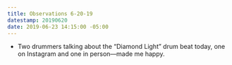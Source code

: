 ```yaml
---
title: Observations 6-20-19
datestamp: 20190620
date: 2019-06-23 14:15:00 -05:00
---
```


- Two drummers talking about the “Diamond Light” drum beat today, one on Instagram and one in person—made me happy.
